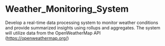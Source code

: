 # Weather_Monitoring_System
 Develop a real-time data processing system to monitor weather conditions and provide  summarized insights using rollups and aggregates. The system will utilize data from the  OpenWeatherMap API (https://openweathermap.org/)
